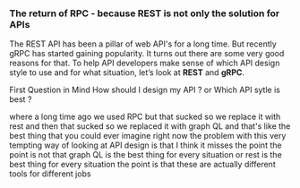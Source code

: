 ### The return of RPC -  because REST is not only the solution for APIs

The REST API has been a pillar of web API's for a long time. But recently gRPC has started gaining popularity. It turns out there are some very good reasons for that. To help API developers make sense of which API design style to use and for what situation, let’s look at **REST** and **gRPC**.

First Question in Mind
How should I design my API ? or Which API sytle is best ?

where a long time ago we used RPC but that sucked so we replace it with rest and then that sucked so we replaced it with graph QL and that's like the best thing that you could ever imagine right now the problem with this very tempting way of looking at API design is that I think it misses the point the point is not that graph QL is the best thing for every situation or rest is the best thing for every situation the point is that these are actually different tools for different jobs

<!--stackedit_data:
eyJoaXN0b3J5IjpbMTcxODkzMDUwOSw5NjU2Mzc0NzMsLTEzOD
IxMTUzNDEsMzA4NzMwNTM5LC0xMzQyMjMyMTgsODE5MTU1MTgw
LC0xNjg1OTQ0NTEyLDg0MTcxODYyMiw2MTQ2MDE1ODgsMTY5NT
Q3NTkzMSwtMTY2MjY0OTg3OCw0NTg4OTQyNzYsLTE4MTYwNTc2
OTcsLTUzMjAyMzQzOCwtMzA5MTIzMDU2LDQ0MzA0NDU2NSwtMj
UyNTk3MDE2XX0=
-->